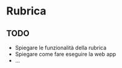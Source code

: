 # Rubrica

## TODO
- Spiegare le funzionalità della rubrica
- Spiegare come fare eseguire la web app
- ...
